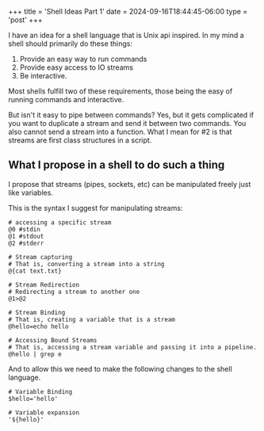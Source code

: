 +++
title = 'Shell Ideas Part 1'
date = 2024-09-16T18:44:45-06:00
type = 'post'
+++

I have an idea for a shell language that is Unix api inspired. In my mind a shell should primarily do these things:
1. Provide an easy way to run commands
2. Provide easy access to IO streams
3. Be interactive.

Most shells fulfill two of these requirements, those being the easy of running commands and interactive.

But isn't it easy to pipe between commands? Yes, but it gets complicated if you want to duplicate a stream and send it between two commands. You also cannot send a stream into a function. What I mean for #2 is that streams are first class structures in a script.

## What I propose in a shell to do such a thing
I propose that streams (pipes, sockets, etc) can be manipulated freely just like variables.

This is the syntax I suggest for manipulating streams:
```
# accessing a specific stream
@0 #stdin
@1 #stdout
@2 #stderr

# Stream capturing
# That is, converting a stream into a string
@{cat text.txt}

# Stream Redirection
# Redirecting a stream to another one
@1>@2

# Stream Binding
# That is, creating a variable that is a stream
@hello=echo hello

# Accessing Bound Streams
# That is, accessing a stream variable and passing it into a pipeline.
@hello | grep e

```

And to allow this we need to make the following changes to the shell language.
```
# Variable Binding
$hello='hello'

# Variable expansion
'${hello}'

```


